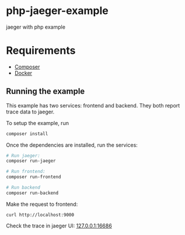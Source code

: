 # php-jaeger-example
jaeger with php example

# Requirements

- [Composer](https://getcomposer.org/doc/00-intro.md#installation-linux-unix-osx)
- [Docker](https://docs.docker.com/engine/installation/)

## Running the example

This example has two services: frontend and backend. They both report 
trace data to jaeger.

To setup the example, run 

```bash
composer install
```

Once the dependencies are installed, run the services:

```bash
# Run jaeger:
composer run-jaeger

# Run frontend:
composer run-frontend

# Run backend
composer run-backend

```

Make the request to frontend:
 
```
curl http://localhost:9000
```


Check the trace in jaeger UI: [127.0.0.1:16686](http://127.0.0.1:16686)
